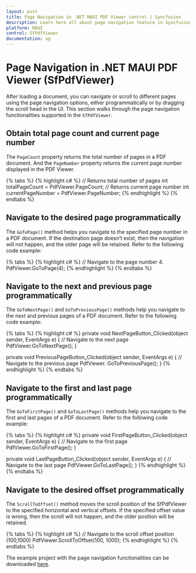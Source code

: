 ```yaml
---
layout: post
title: Page Navigation in .NET MAUI PDF Viewer control | Syncfusion
description: Learn here all about page navigation feature in Syncfusion .NET MAUI PDF Viewer (SfPdfViewer) control and more.
platform: MAUI
control: SfPdfViewer
documentation: ug
---
```


# Page Navigation in .NET MAUI PDF Viewer (SfPdfViewer)

After loading a document, you can navigate or scroll to different pages using the page navigation options, either programmatically or by dragging the scroll head in the UI. This section walks through the page navigation functionalities supported in the `SfPdfViewer`.

## Obtain total page count and current page number

The `PageCount` property returns the total number of pages in a PDF document. And the `PageNumber` property returns the current page number displayed in the PDF Viewer.

{% tabs %}
{% highlight c# %}
// Returns total number of pages
int totalPageCount = PdfViewer.PageCount;
// Returns current page number
int currentPageNumber = PdfViewer.PageNumber;
{% endhighlight %}
{% endtabs %}

## Navigate to the desired page programmatically

The `GoToPage()` method helps you navigate to the specified page number in a PDF document. If the destination page doesn’t exist, then the navigation will not happen, and the older page will be retained. Refer to the following code example:

{% tabs %}
{% highlight c# %}
// Navigate to the page number 4.
PdfViewer.GoToPage(4);
{% endhighlight %}
{% endtabs %}

## Navigate to the next and previous page programmatically

The `GoToNextPage()` and `GoToPreviousPage()` methods help you navigate to the next and previous pages of a PDF document. Refer to the following code example:

{% tabs %}
{% highlight c# %}
private void NextPageButton_Clicked(object sender, EventArgs e)
{
    // Navigate to the next page
    PdfViewer.GoToNextPage();
}

private void PreviousPageButton_Clicked(object sender, EventArgs e)
{
    // Navigate to the previous page
    PdfViewer. GoToPreviousPage();
}
{% endhighlight %}
{% endtabs %}

## Navigate to the first and last page programmatically

The `GoToFirstPage()` and `GoToLastPage()` methods help you navigate to the first and last pages of a PDF document. Refer to the following code example:

{% tabs %}
{% highlight c# %}
private void FirstPageButton_Clicked(object sender, EventArgs e)
{
    // Navigate to the first page
    PdfViewer.GoToFirstPage();
}

private void LastPageButton_Clicked(object sender, EventArgs e)
{
    // Navigate to the last page
    PdfViewer.GoToLastPage();
}
{% endhighlight %}
{% endtabs %}

## Navigate to the desired offset programmatically

The `ScrollToOffset()` method moves the scroll position of the SfPdfViewer to the specified horizontal and vertical offsets. If the specified offset value is wrong, then the scroll will not happen, and the older position will be retained.

{% tabs %}
{% highlight c# %}
// Navigate to the scroll offset position (100,1000)
PdfViewer.ScrollToOffset(100, 1000);
{% endhighlight %}
{% endtabs %}

The example project with the page navigation functionalities can be downloaded [here](https://github.com/SyncfusionExamples/maui-pdf-viewer-examples). 
